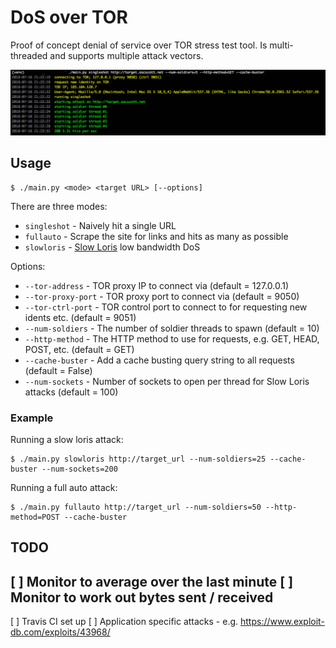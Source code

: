
# DoS over TOR

Proof of concept denial of service over TOR stress test tool. Is multi-threaded and supports multiple attack vectors.

![screenshot](screenshot.png)

## Usage

    $ ./main.py <mode> <target URL> [--options]

There are three modes:

 - `singleshot` - Naively hit a single URL
 - `fullauto` - Scrape the site for links and hits as many as possible
 - `slowloris` - [Slow Loris](https://web.archive.org/web/20090822001255/http://ha.ckers.org/slowloris/) low bandwidth
    DoS

Options:

 - `--tor-address` - TOR proxy IP to connect via (default = 127.0.0.1)
 - `--tor-proxy-port` - TOR proxy port to connect via (default = 9050)
 - `--tor-ctrl-port` - TOR control port to connect to for requesting new idents etc. (default = 9051)
 - `--num-soldiers` - The number of soldier threads to spawn (default = 10)
 - `--http-method` - The HTTP method to use for requests, e.g. GET, HEAD, POST, etc. (default = GET)
 - `--cache-buster` - Add a cache busting query string to all requests (default = False)
 - `--num-sockets` - Number of sockets to open per thread for Slow Loris attacks (default = 100)

### Example

Running a slow loris attack:

    $ ./main.py slowloris http://target_url --num-soldiers=25 --cache-buster --num-sockets=200

Running a full auto attack:

    $ ./main.py fullauto http://target_url --num-soldiers=50 --http-method=POST --cache-buster

## TODO

[ ] Monitor to average over the last minute
[ ] Monitor to work out bytes sent / received
---
[ ] Travis CI set up
[ ] Application specific attacks - e.g. https://www.exploit-db.com/exploits/43968/
